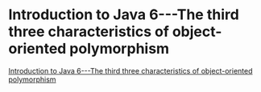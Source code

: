 # Introduction to Java 6---The third three characteristics of object-oriented polymorphism
[Introduction to Java 6---The third three characteristics of object-oriented polymorphism](https://aiwithcloud.com/2022/09/15/introduction_to_java_6___the_third_three_characteristics_of_object_oriented_polymorphism/)